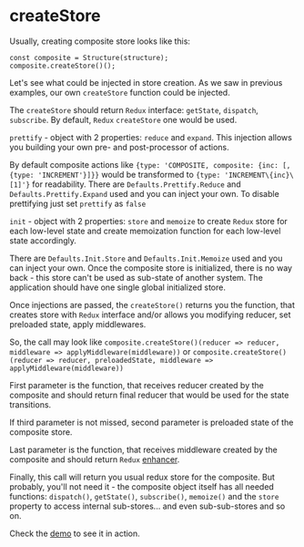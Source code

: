 # createStore

Usually, creating composite store looks like this:
```
const composite = Structure(structure);
composite.createStore()();
```

Let's see what could be injected in store creation.
As we saw in previous examples, our own `createStore` function could be injected.

The `createStore` should return `Redux` interface: `getState`, `dispatch`, `subscribe`.
By default, `Redux` `createStore` one would be used.

`prettify` - object with 2 properties: `reduce` and `expand`.
This injection allows you building your own pre- and post-processor of actions.

By default composite actions like `{type: 'COMPOSITE, composite: {inc: [, {type: 'INCREMENT'}]}}`
would be transformed to `{type: 'INCREMENT\{inc}\[1]'}` for readability.
There are `Defaults.Prettify.Reduce` and `Defaults.Prettify.Expand` used and you can inject your own.
To disable prettifying just set `prettify` as `false`

`init` - object with 2 properties: `store` and `memoize` to create `Redux` store
for each low-level state and create memoization function for each low-level state accordingly.

There are `Defaults.Init.Store` and `Defaults.Init.Memoize` used and you can inject your own.
Once the composite store is initialized, there is no way back - this store can't be used as
sub-state of another system. The application should have one single global initialized store.

Once injections are passed, the `createStore()` returns you the function, that creates store
with `Redux` interface and/or allows you modifying reducer, set preloaded state, apply middlewares.

So, the call may look like `composite.createStore()(reducer => reducer, middleware => applyMiddleware(middleware))` or
`composite.createStore()(reducer => reducer, preloadedState, middleware => applyMiddleware(middleware))`

First parameter is the function, that receives reducer created by the composite
and should return final reducer that would be used for the state transitions.

If third parameter is not missed, second parameter is preloaded state of the composite store.

Last parameter is the function, that receives middleware created by the composite
and should return `Redux` [enhancer](https://chariotsolutions.com/blog/post/redux-middleware-and-enhancers-getting-redux-to-log-debug-and-process-async-work/).

Finally, this call will return you usual redux store for the composite.
But probably, you'll not need it - the composite object itself has all needed functions:
`dispatch()`, `getState()`, `subscribe()`, `memoize()` and the `store` property to access internal sub-stores... and even sub-sub-stores and so on.

Check the [demo](https://github.com/blackakula/redux-composite-demo/) to see it in action.
